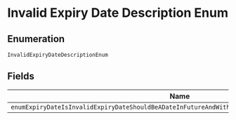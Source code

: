 
# Invalid Expiry Date Description Enum

## Enumeration

`InvalidExpiryDateDescriptionEnum`

## Fields

| Name |
|  --- |
| `enumExpiryDateIsInvalidExpiryDateShouldBeADateInFutureAndWithinTheThresholdForThePaymentSource` |

